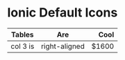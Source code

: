 # Ionic Default Icons


| Tables        | Are           | Cool  |
| ------------- |:-------------:| -----:|
| col 3 is      | right-aligned | $1600 |
 
